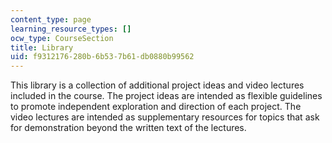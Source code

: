 ```yaml
---
content_type: page
learning_resource_types: []
ocw_type: CourseSection
title: Library
uid: f9312176-280b-6b53-7b61-db0880b99562
---
```


This library is a collection of additional project ideas and video lectures included in the course. The project ideas are intended as flexible guidelines to promote independent exploration and direction of each project. The video lectures are intended as supplementary resources for topics that ask for demonstration beyond the written text of the lectures.